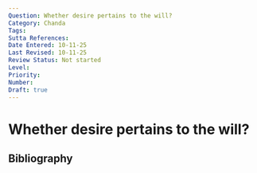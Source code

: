 ```yaml
---
Question: Whether desire pertains to the will?
Category: Chanda
Tags: 
Sutta References: 
Date Entered: 10-11-25
Last Revised: 10-11-25
Review Status: Not started
Level: 
Priority: 
Number: 
Draft: true
---
```


# Whether desire pertains to the will?

## Bibliography

<!-- 

Notes:



-->